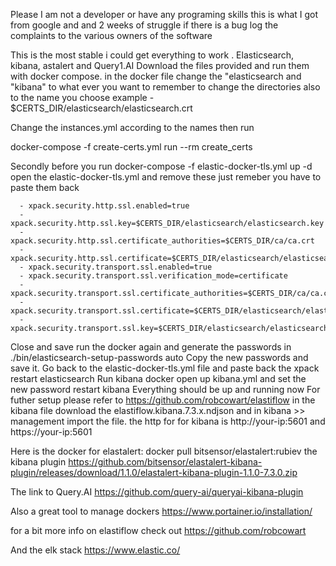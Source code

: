 Please  I am not a developer or have any programing skills this is what I got from google and and 2 weeks of struggle if there is a bug log the complaints to the various owners of the software

This is the most stable i could get everything to work . Elasticsearch, kibana, astalert and Query1.AI
Download the files provided and run them with docker compose.
in the docker file change the "elasticsearch and "kibana" to what ever you want to remember to change 
the directories also to the name you choose example - $CERTS_DIR/elasticsearch/elasticsearch.crt

Change the instances.yml according to the names then run 

docker-compose -f create-certs.yml run --rm create_certs

Secondly before you run docker-compose -f elastic-docker-tls.yml up -d open the elastic-docker-tls.yml and remove these just remeber you have to paste them back

      - xpack.security.http.ssl.enabled=true
      - xpack.security.http.ssl.key=$CERTS_DIR/elasticsearch/elasticsearch.key
      - xpack.security.http.ssl.certificate_authorities=$CERTS_DIR/ca/ca.crt
      - xpack.security.http.ssl.certificate=$CERTS_DIR/elasticsearch/elasticsearch.crt
      - xpack.security.transport.ssl.enabled=true
      - xpack.security.transport.ssl.verification_mode=certificate
      - xpack.security.transport.ssl.certificate_authorities=$CERTS_DIR/ca/ca.crt
      - xpack.security.transport.ssl.certificate=$CERTS_DIR/elasticsearch/elasticsearch.crt
      - xpack.security.transport.ssl.key=$CERTS_DIR/elasticsearch/elasticsearch.key
Close and save run the docker again and generate the passwords in ./bin/elasticsearch-setup-passwords auto
Copy the new passwords and save it.
Go back to the elastic-docker-tls.yml file and paste back the xpack restart elasticsearch
Run kibana docker open up kibana.yml and set the new password restart kibana
Everything should be up and running now
For futher setup please refer to https://github.com/robcowart/elastiflow in the kibana file download the  elastiflow.kibana.7.3.x.ndjson
and in kibana >> management import the file.
the http for for kibana is http://your-ip:5601 and https://your-ip:5601

Here is the docker for elastalert:  docker pull bitsensor/elastalert:rubiev 
the kibana plugin https://github.com/bitsensor/elastalert-kibana-plugin/releases/download/1.1.0/elastalert-kibana-plugin-1.1.0-7.3.0.zip

The link to Query.AI https://github.com/query-ai/queryai-kibana-plugin

Also a great tool to manage dockers https://www.portainer.io/installation/

for a bit more info on elastiflow check out https://github.com/robcowart

And the elk stack https://www.elastic.co/
